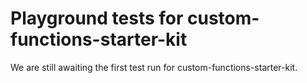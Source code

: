 # Playground tests for custom-functions-starter-kit
We are still awaiting the first test run for custom-functions-starter-kit.
